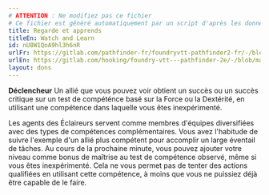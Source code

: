 ```yaml
---
# ATTENTION : Ne modifiez pas ce fichier
# Ce fichier est généré automatiquement par un script d'après les données du module Foundry VTT officiel et de sa traduction
title: Regarde et apprends
titleEn: Watch and Learn
id: nU8W1QoA9hl3h6nR
urlFr: https://gitlab.com/pathfinder-fr/foundryvtt-pathfinder2-fr/-/blob/master/data/feats/nU8W1QoA9hl3h6nR.htm
urlEn: https://gitlab.com/hooking/foundry-vtt---pathfinder-2e/-/blob/master/packs/data/feats.db/watch-and-learn.json
layout: dons
---
```

**Déclencheur** Un allié que vous pouvez voir obtient un succès ou un succès critique sur un test de compéténce basé sur la Force ou la Dextérité, en utilisant une compétence dans laquelle vous êtes inexpérimenté.

Les agents des Éclaireurs servent comme membres d'équipes diversifiées avec des types de compétences complémentaires. Vous avez l'habitude de suivre l'exemple d'un allié plus compétent pour accomplir un large éventail de tâches. Au cours de la prochaine minute, vous pouvez ajouter votre niveau comme bonus de maîtrise au test de compétence observé, même si vous êtes inexpérimenté. Cela ne vous permet pas de tenter des actions qualifiées en utilisant cette compétence, à moins que vous ne puissiez déjà être capable de le faire.
